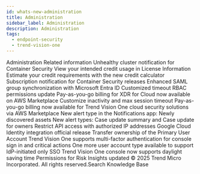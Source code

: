 ```yaml
---
id: whats-new-administration
title: Administration
sidebar_label: Administration
description: Administration
tags:
  - endpoint-security
  - trend-vision-one
---
```


 Administration Related information Unhealthy cluster notification for Container Security View your intended credit usage in License Information Estimate your credit requirements with the new credit calculator Subscription notification for Container Security releases Enhanced SAML group synchronization with Microsoft Entra ID Customized timeout RBAC permissions update Pay-as-you-go billing for XDR for Cloud now available on AWS Marketplace Customize inactivity and max session timeout Pay-as-you-go billing now available for Trend Vision One cloud security solutions via AWS Marketplace New alert type in the Notifications app: Newly discovered assets New alert types: Case update summary and Case update for owners Restrict API access with authorized IP addresses Google Cloud Identity integration official release Transfer ownership of the Primary User Account Trend Vision One supports multi-factor authentication for console sign in and critical actions One more user account type available to support IdP-initiated only SSO Trend Vision One console now supports daylight saving time Permissions for Risk Insights updated © 2025 Trend Micro Incorporated. All rights reserved.Search Knowledge Base